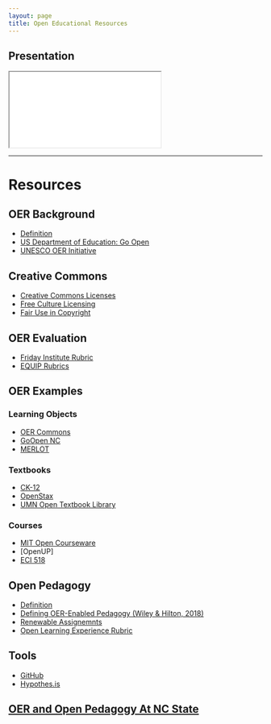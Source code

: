 ```yaml
---
layout: page
title: Open Educational Resources
---
```

<h2 class="sr-only">Presentation</h2>
<div class="embed-responsive embed-responsive-16by9">
  <iframe class="embed-responsive-item" src="presentation.html"></iframe>
</div>
<hr class="mb-5">

# Resources

## OER Background
* [Definition](http://opencontent.org/definition/)
* [US Department of Education: Go Open](https://tech.ed.gov/open/)
* [UNESCO OER Initiative](https://en.unesco.org/themes/building-knowledge-societies/oer)

## Creative Commons
* [Creative Commons Licenses](https://creativecommons.org/choose/#metadata)
* [Free Culture Licensing](https://creativecommons.org/share-your-work/public-domain/freeworks)
* [Fair Use in Copyright](https://fairuse.stanford.edu/overview/fair-use/)

## OER Evaluation
* [Friday Institute Rubric](https://ncdli.fi.ncsu.edu/resources/docs/content_quality_review_tools.pdf)
* [EQUIP Rubrics](https://www.achieve.org/files/AchieveOERRubrics_1.pdf)

## OER Examples
### Learning Objects
* [OER Commons](https://www.oercommons.org)
* [GoOpen NC](https://goopennc.oercommons.org)
* [MERLOT](https://www.merlot.org/merlot/)

### Textbooks
* [CK-12](http://www.ck12.org)
* [OpenStax](https://openstax.org)
* [UMN Open Textbook Library](https://open.umn.edu/opentextbooks/)

### Courses
* [MIT Open Courseware](https://ocw.mit.edu/index.htm)
* [OpenUP]
* [ECI 518](https://mjsamberg.github.io/courses/dlprograms/index.html)

## Open Pedagogy
* [Definition](https://opencontent.org/blog/archives/2975)
* [Defining OER-Enabled Pedagogy (Wiley & Hilton, 2018)](http://www.irrodl.org/index.php/irrodl/article/view/3601/4724)
* [Renewable Assignemnts](http://flexible.learning.ubc.ca/news-events/renewable-assignments-student-work-adding-value-to-the-world/)
* [Open Learning Experience Rubric](http://xolotl.org/okp-learning-experience-rubric/)

## Tools
* [GitHub](http://www.github.com)
* [Hypothes.is](https://web.hypothes.is)

## [OER  and Open Pedagogy At NC State](https://www.lib.ncsu.edu/do/open-education)
